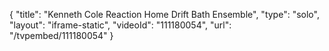 {
    "title": "Kenneth Cole Reaction Home Drift Bath Ensemble",
    "type": "solo",
    "layout": "iframe-static",
    "videoId": "111180054",
    "url": "\/tvpembed\/111180054"
}